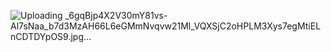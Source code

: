 
![Uploading _6gqBjp4X2V30mY81vs-Al7sNaa_b7d3MzAH66L6eGMmNvqvw21Ml_VQXSjC2oHPLM3Xys7egMtiELnCDTDYpOS9.jpg…]()
